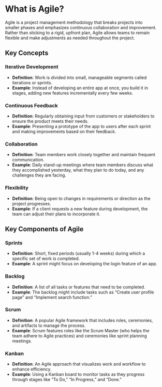 # What is Agile?

Agile is a project management methodology that breaks projects into smaller phases and emphasizes continuous collaboration and improvement. Rather than sticking to a rigid, upfront plan, Agile allows teams to remain flexible and make adjustments as needed throughout the project.

## Key Concepts

### Iterative Development
- **Definition**: Work is divided into small, manageable segments called iterations or sprints.
- **Example**: Instead of developing an entire app at once, you build it in stages, adding new features incrementally every few weeks.

### Continuous Feedback
- **Definition**: Regularly obtaining input from customers or stakeholders to ensure the product meets their needs.
- **Example**: Presenting a prototype of the app to users after each sprint and making improvements based on their feedback.

### Collaboration
- **Definition**: Team members work closely together and maintain frequent communication.
- **Example**: Daily stand-up meetings where team members discuss what they accomplished yesterday, what they plan to do today, and any challenges they are facing.

### Flexibility
- **Definition**: Being open to changes in requirements or direction as the project progresses.
- **Example**: If a client requests a new feature during development, the team can adjust their plans to incorporate it.

## Key Components of Agile

### Sprints
- **Definition**: Short, fixed periods (usually 1-4 weeks) during which a specific set of work is completed.
- **Example**: A sprint might focus on developing the login feature of an app.

### Backlog
- **Definition**: A list of all tasks or features that need to be completed.
- **Example**: The backlog might include tasks such as “Create user profile page” and “Implement search function.”

### Scrum
- **Definition**: A popular Agile framework that includes roles, ceremonies, and artifacts to manage the process.
- **Example**: Scrum features roles like the Scrum Master (who helps the team adhere to Agile practices) and ceremonies like sprint planning meetings.

### Kanban
- **Definition**: An Agile approach that visualizes work and workflow to enhance efficiency.
- **Example**: Using a Kanban board to monitor tasks as they progress through stages like “To Do,” “In Progress,” and “Done.”

